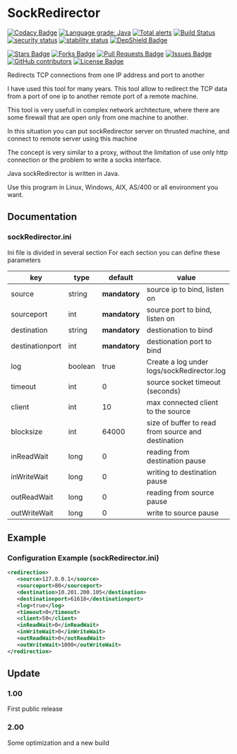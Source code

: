 
# SockRedirector

[![Codacy Badge](https://api.codacy.com/project/badge/Grade/fce631c07eac48b682d8da9aee4b5301)](https://www.codacy.com/app/matteobaccan/SockRedirector?utm_source=github.com&amp;utm_medium=referral&amp;utm_content=matteobaccan/SockRedirector&amp;utm_campaign=Badge_Grade)
[![Language grade: Java](https://img.shields.io/lgtm/grade/java/g/matteobaccan/SockRedirector.svg?logo=lgtm&logoWidth=18)](https://lgtm.com/projects/g/matteobaccan/SockRedirector/context:java)
[![Total alerts](https://img.shields.io/lgtm/alerts/g/matteobaccan/SockRedirector.svg?logo=lgtm&logoWidth=18)](https://lgtm.com/projects/g/matteobaccan/SockRedirector/alerts/)
[![Build Status](https://travis-ci.org/matteobaccan/SockRedirector.svg?branch=master)](https://travis-ci.org/matteobaccan/SockRedirector)
[![security status](https://www.meterian.io/badge/gh/matteobaccan/SockRedirector/security)](https://www.meterian.io/report/gh/matteobaccan/SockRedirector)
[![stability status](https://www.meterian.io/badge/gh/matteobaccan/SockRedirector/stability)](https://www.meterian.io/report/gh/matteobaccan/SockRedirector)
[![DepShield Badge](https://depshield.sonatype.org/badges/matteobaccan/SockRedirector/depshield.svg)](https://depshield.github.io)

<a href="https://github.com/matteobaccan/SockRedirector/stargazers"><img src="https://img.shields.io/github/stars/matteobaccan/SockRedirector" alt="Stars Badge"/></a>
<a href="https://github.com/matteobaccan/SockRedirector/network/members"><img src="https://img.shields.io/github/forks/matteobaccan/SockRedirector" alt="Forks Badge"/></a>
<a href="https://github.com/matteobaccan/SockRedirector/pulls"><img src="https://img.shields.io/github/issues-pr/matteobaccan/SockRedirector" alt="Pull Requests Badge"/></a>
<a href="https://github.com/matteobaccan/SockRedirector/issues"><img src="https://img.shields.io/github/issues/matteobaccan/SockRedirector" alt="Issues Badge"/></a>
<a href="https://github.com/matteobaccan/SockRedirector/graphs/contributors"><img alt="GitHub contributors" src="https://img.shields.io/github/contributors/matteobaccan/SockRedirector?color=2b9348"></a>
<a href="https://github.com/matteobaccan/SockRedirector/blob/master/LICENSE"><img src="https://img.shields.io/github/license/matteobaccan/SockRedirector?color=2b9348" alt="License Badge"/></a>

Redirects TCP connections from one IP address and port to another

I have used this tool for many years. This tool allow to redirect the TCP data from a port of one ip to another remote port of a remote machine.

This tool is very usefull in complex network architecture, where there are some firewall that are open only from one machine to another.

In this situation you can put sockRedirector server on thrusted machine, and connect to remote server using this machine

The concept is very similar to a proxy, without the limitation of use only http connection or the problem to write a socks interface.

Java sockRedirector is written in Java.

Use this program in Linux, Windows, AIX, AS/400 or all environment you want.


## Documentation

### sockRedirector.ini
Ini file is divided in several section For each section you can define these parameters


|key| type | default | value  |
|--|--|--|--|
| source | string | **mandatory** | source ip to bind, listen on |
| sourceport | int | **mandatory** | source port to bind, listen on |
| destination | string | **mandatory** | destionation to bind |
| destinationport | int | **mandatory** | destionation port to bind |
| log | boolean | true | Create a log under logs/sockRedirector.log |
| timeout | int | 0 | source socket timeout (seconds) |
| client | int | 10 | max connected client to the source |
| blocksize | int | 64000 | size of buffer to read from source and destination |
| inReadWait | long | 0 | reading from destination pause  |
| inWriteWait | long | 0 | writing to destination pause |
| outReadWait | long | 0 | reading from source pause |
| outWriteWait | long | 0 | write to source pause |


  ## Example
### Configuration Example (sockRedirector.ini)

```xml
<redirection>
   <source>127.0.0.1</source>
   <sourceport>80</sourceport>
   <destination>10.201.200.105</destination>
   <destinationport>61618</destinationport>
   <log>true</log>
   <timeout>0</timeout>
   <client>50</client>
   <inReadWait>0</inReadWait>
   <inWriteWait>0</inWriteWait>
   <outReadWait>0</outReadWait>
   <outWriteWait>1000</outWriteWait>
</redirection>
```

## Update
### 1.00
First public release

### 2.00
Some optimization and a new build
